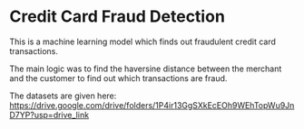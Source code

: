# Credit Card Fraud Detection
This is a machine learning model which finds out fraudulent credit card transactions.

The main logic was to find the haversine distance between the merchant and the customer to find out which transactions are fraud.

The datasets are given here: https://drive.google.com/drive/folders/1P4ir13GgSXkEcEOh9WEhTopWu9JnD7YP?usp=drive_link
